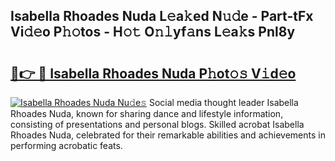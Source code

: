 ## Isabella Rhoades Nuda L𝚎a𝚔ed N𝚞𝚍e - Part-tFx Vi𝚍𝚎o P𝚑𝚘tos - H𝚘𝚝 O𝚗𝚕yf𝚊ns L𝚎a𝚔s Pnl8y

# <h2><a href="http://kf7rp7q.oniu.top/?m=Isabella+Rhoades+Nuda">🔗👉 🔴 Isabella Rhoades Nuda P𝚑ot𝚘𝚜 V𝚒d𝚎o</a></h2>

[![Isabella Rhoades Nuda Nu𝚍e𝚜](https://i.imgur.com/0qMVB7G.gif)](http://kf7rp7q.oniu.top/?m=Isabella+Rhoades+Nuda)
Social media thought leader Isabella Rhoades Nuda, known for sharing dance and lifestyle information, consisting of presentations and personal blogs. Skilled acrobat Isabella Rhoades Nuda, celebrated for their remarkable abilities and achievements in performing acrobatic feats.  
